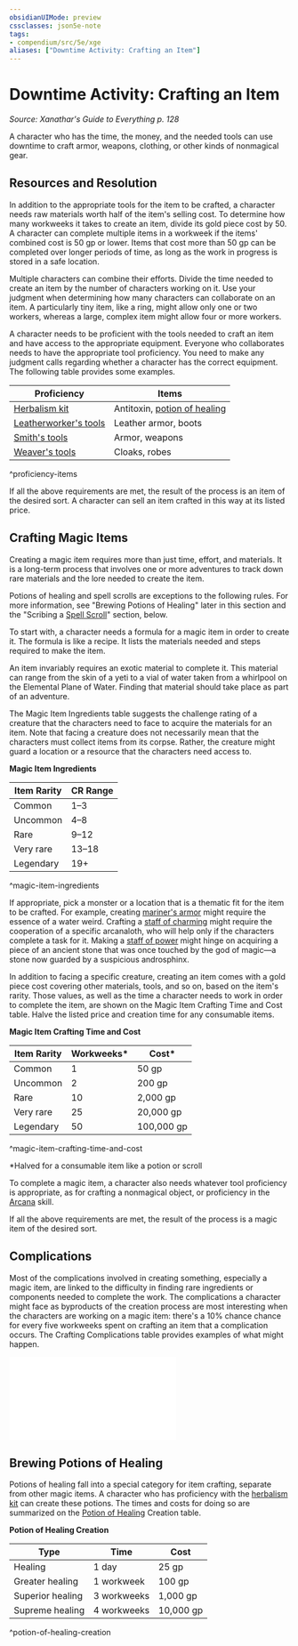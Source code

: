 ```yaml
---
obsidianUIMode: preview
cssclasses: json5e-note
tags:
- compendium/src/5e/xge
aliases: ["Downtime Activity: Crafting an Item"]
---
```

# Downtime Activity: Crafting an Item
*Source: Xanathar's Guide to Everything p. 128* 

A character who has the time, the money, and the needed tools can use downtime to craft armor, weapons, clothing, or other kinds of nonmagical gear.

## Resources and Resolution

In addition to the appropriate tools for the item to be crafted, a character needs raw materials worth half of the item's selling cost. To determine how many workweeks it takes to create an item, divide its gold piece cost by 50. A character can complete multiple items in a workweek if the items' combined cost is 50 gp or lower. Items that cost more than 50 gp can be completed over longer periods of time, as long as the work in progress is stored in a safe location.

Multiple characters can combine their efforts. Divide the time needed to create an item by the number of characters working on it. Use your judgment when determining how many characters can collaborate on an item. A particularly tiny item, like a ring, might allow only one or two workers, whereas a large, complex item might allow four or more workers.

A character needs to be proficient with the tools needed to craft an item and have access to the appropriate equipment. Everyone who collaborates needs to have the appropriate tool proficiency. You need to make any judgment calls regarding whether a character has the correct equipment. The following table provides some examples.

| Proficiency | Items |
|-------------|-------|
| [Herbalism kit](compendium/items/herbalism-kit.md) | Antitoxin, [potion of healing](compendium/items/potion-of-healing.md) |
| [Leatherworker's tools](compendium/items/leatherworkers-tools.md) | Leather armor, boots |
| [Smith's tools](compendium/items/smiths-tools.md) | Armor, weapons |
| [Weaver's tools](compendium/items/weavers-tools.md) | Cloaks, robes |
^proficiency-items

If all the above requirements are met, the result of the process is an item of the desired sort. A character can sell an item crafted in this way at its listed price.

## Crafting Magic Items

Creating a magic item requires more than just time, effort, and materials. It is a long-term process that involves one or more adventures to track down rare materials and the lore needed to create the item.

Potions of healing and spell scrolls are exceptions to the following rules. For more information, see "Brewing Potions of Healing" later in this section and the "Scribing a [Spell Scroll](compendium/items/spell-scroll.md)" section, below.

To start with, a character needs a formula for a magic item in order to create it. The formula is like a recipe. It lists the materials needed and steps required to make the item.

An item invariably requires an exotic material to complete it. This material can range from the skin of a yeti to a vial of water taken from a whirlpool on the Elemental Plane of Water. Finding that material should take place as part of an adventure.

The Magic Item Ingredients table suggests the challenge rating of a creature that the characters need to face to acquire the materials for an item. Note that facing a creature does not necessarily mean that the characters must collect items from its corpse. Rather, the creature might guard a location or a resource that the characters need access to.

**Magic Item Ingredients**

| Item Rarity | CR Range |
|-------------|----------|
| Common | 1–3 |
| Uncommon | 4–8 |
| Rare | 9–12 |
| Very rare | 13–18 |
| Legendary | 19+ |
^magic-item-ingredients

If appropriate, pick a monster or a location that is a thematic fit for the item to be crafted. For example, creating [mariner's armor](compendium/items/mariners-armor.md) might require the essence of a water weird. Crafting a [staff of charming](compendium/items/staff-of-charming.md) might require the cooperation of a specific arcanaloth, who will help only if the characters complete a task for it. Making a [staff of power](compendium/items/staff-of-power.md) might hinge on acquiring a piece of an ancient stone that was once touched by the god of magic—a stone now guarded by a suspicious androsphinx.

In addition to facing a specific creature, creating an item comes with a gold piece cost covering other materials, tools, and so on, based on the item's rarity. Those values, as well as the time a character needs to work in order to complete the item, are shown on the Magic Item Crafting Time and Cost table. Halve the listed price and creation time for any consumable items.

**Magic Item Crafting Time and Cost**

| Item Rarity | Workweeks* | Cost* |
|-------------|------------|-------|
| Common | 1 | 50 gp |
| Uncommon | 2 | 200 gp |
| Rare | 10 | 2,000 gp |
| Very rare | 25 | 20,000 gp |
| Legendary | 50 | 100,000 gp |
^magic-item-crafting-time-and-cost

*Halved for a consumable item like a potion or scroll

To complete a magic item, a character also needs whatever tool proficiency is appropriate, as for crafting a nonmagical object, or proficiency in the [Arcana](_skills.md#Arcana) skill.

If all the above requirements are met, the result of the process is a magic item of the desired sort.

## Complications

Most of the complications involved in creating something, especially a magic item, are linked to the difficulty in finding rare ingredients or components needed to complete the work. The complications a character might face as byproducts of the creation process are most interesting when the characters are working on a magic item: there's a 10% chance chance for every five workweeks spent on crafting an item that a complication occurs. The Crafting Complications table provides examples of what might happen.

![Crafting Complications](compendium/tables/crafting-complications-xge.md)

## Brewing Potions of Healing

Potions of healing fall into a special category for item crafting, separate from other magic items. A character who has proficiency with the [herbalism kit](compendium/items/herbalism-kit.md) can create these potions. The times and costs for doing so are summarized on the [Potion of Healing](compendium/items/potion-of-healing.md) Creation table.

**Potion of Healing Creation**

| Type | Time | Cost |
|------|------|------|
| Healing | 1 day | 25 gp |
| Greater healing | 1 workweek | 100 gp |
| Superior healing | 3 workweeks | 1,000 gp |
| Supreme healing | 4 workweeks | 10,000 gp |
^potion-of-healing-creation